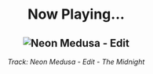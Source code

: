 <div align="center"> 
<h1>Now Playing...</h1>

![Neon Medusa - Edit](https://i.scdn.co/image/ab67616d00001e02200982bd05d024cba5d56d98)
--
_<p>Track: Neon Medusa - Edit - The Midnight </p>_
</div>
